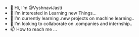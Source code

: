 - 👋 Hi, I’m @VyshnaviJasti
- 👀 I’m interested in Learning new Things...
- 🌱 I’m currently learning .new projects on machine learning..
- 💞️ I’m looking to collaborate on .companies and internship..
- 📫 How to reach me ...

<!---
VyshnaviJasti/VyshnaviJasti is a ✨ special ✨ repository because its `README.md` (this file) appears on your GitHub profile.
You can click the Preview link to take a look at your changes.
--->
